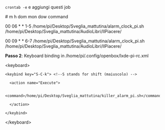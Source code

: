 `crontab -e` e aggiungi questi job

\# m h  dom mon dow   command

00 06 * * 1-5 /home/pi/Desktop/Sveglia_mattutina/alarm_clock_pi.sh /home/pi/Desktop/Sveglia_mattutina/AudioLibri/IlPiacere/

00 09 * * 6-7 /home/pi/Desktop/Sveglia_mattutina/alarm_clock_pi.sh /home/pi/Desktop/Sveglia_mattutina/AudioLibri/IlPiacere/

**Passo 2**: Keyboard binding in /home/pi/.config/openbox/lxde-pi-rc.xml

\<keyboard>

    <keybind key="S-C-k"> <!--S stands for shift (maiuscolo) -->
    
      <action name="Execute">
      
        <command>/home/pi/Desktop/Sveglia_mattutina/killer_alarm_pi.sh</command>
        
      </action>
      
    </keybind>
    
  \</keyboard>
